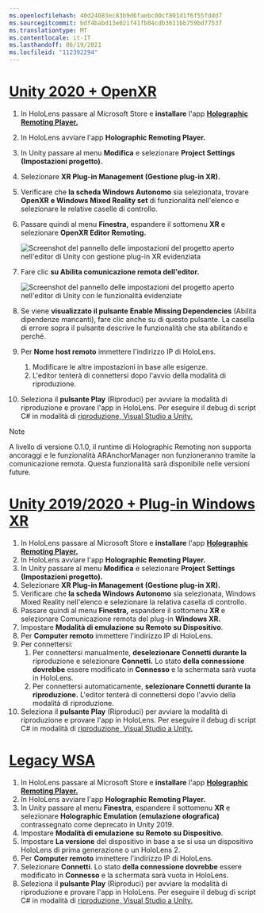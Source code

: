 ```yaml
---
ms.openlocfilehash: 40d24083ec83b9d6faebc00cf801d1f6f55fddd7
ms.sourcegitcommit: bdf4babd13e021f41fb04cdb3611bb759bd77537
ms.translationtype: MT
ms.contentlocale: it-IT
ms.lasthandoff: 06/19/2021
ms.locfileid: "112392294"
---
```

# <a name="unity-2020--openxr"></a>[Unity 2020 + OpenXR](#tab/openxr)

1. In HoloLens passare al Microsoft Store e **installare** l'app **[Holographic Remoting Player.](https://www.microsoft.com/store/p/holographic-remoting-player/9nblggh4sv40)**
1. In HoloLens avviare l'app **Holographic Remoting Player.**
1. In Unity passare al menu **Modifica** e selezionare **Project Settings (Impostazioni progetto).**
1. Selezionare **XR Plug-in Management (Gestione plug-in XR).**
1. Verificare che **la scheda Windows Autonomo** sia selezionata, trovare **OpenXR** **e Windows Mixed Reality set** di funzionalità nell'elenco e selezionare le relative caselle di controllo.
1. Passare quindi al menu **Finestra,** espandere il sottomenu **XR** e selezionare **OpenXR Editor Remoting.**

    ![Screenshot del pannello delle impostazioni del progetto aperto nell'editor di Unity con gestione plug-in XR evidenziata](../images/openxr-features-img-02.png)

1. Fare clic **su Abilita comunicazione remota dell'editor.**

    ![Screenshot del pannello delle impostazioni del progetto aperto nell'editor di Unity con le funzionalità evidenziate](../images/openxr-features-img-03.png)

1. Se viene **visualizzato il pulsante Enable Missing Dependencies** (Abilita dipendenze mancanti), fare clic anche su di questo pulsante. La casella di errore sopra il pulsante descrive le funzionalità che sta abilitando e perché.
1. Per **Nome host remoto** immettere l'indirizzo IP di HoloLens.
   1. Modificare le altre impostazioni in base alle esigenze.
   1. L'editor tenterà di connettersi dopo l'avvio della modalità di riproduzione.
1. Seleziona il **pulsante Play** (Riproduci) per avviare la modalità di riproduzione e provare l'app in HoloLens. Per eseguire il debug di script C# in modalità di [riproduzione, Visual Studio a Unity.](/visualstudio/gamedev/unity/get-started/using-visual-studio-tools-for-unity?pivots=windows)

> [!NOTE]
> A livello di versione 0.1.0, il runtime di Holographic Remoting non supporta ancoraggi e le funzionalità ARAnchorManager non funzioneranno tramite la comunicazione remota.  Questa funzionalità sarà disponibile nelle versioni future.

# <a name="unity-20192020--windows-xr-plugin"></a>[Unity 2019/2020 + Plug-in Windows XR](#tab/winxr)

1. In HoloLens passare al Microsoft Store e **installare** l'app **[Holographic Remoting Player.](https://www.microsoft.com/store/p/holographic-remoting-player/9nblggh4sv40)**
1. In HoloLens avviare l'app **Holographic Remoting Player.**
1. In Unity passare al menu **Modifica** e selezionare **Project Settings (Impostazioni progetto).**
1. Selezionare **XR Plug-in Management (Gestione plug-in XR).**
1. Verificare che **la scheda Windows Autonomo** sia selezionata, Windows Mixed Reality nell'elenco e selezionare la relativa casella di controllo. 
1. Passare quindi al menu **Finestra,** espandere il sottomenu **XR** e selezionare Comunicazione remota del plug-in **Windows XR.**
1. Impostare **Modalità di emulazione** **su Remoto su Dispositivo**.
1. Per **Computer remoto** immettere l'indirizzo IP di HoloLens.
1. Per connettersi:
   1. Per connettersi manualmente, **deselezionare Connetti durante la** riproduzione e selezionare **Connetti.** Lo stato **della connessione dovrebbe** essere modificato in **Connesso** e la schermata sarà vuota in HoloLens.
   1. Per connettersi automaticamente, **selezionare Connetti durante la riproduzione.** L'editor tenterà di connettersi dopo l'avvio della modalità di riproduzione.
1. Seleziona il **pulsante Play** (Riproduci) per avviare la modalità di riproduzione e provare l'app in HoloLens. Per eseguire il debug di script C# in modalità di [riproduzione, Visual Studio a Unity.](/visualstudio/gamedev/unity/get-started/using-visual-studio-tools-for-unity?pivots=windows)

# <a name="legacy-wsa"></a>[Legacy WSA](#tab/wsa)

1. In HoloLens passare al Microsoft Store e **installare** l'app **[Holographic Remoting Player.](https://www.microsoft.com/store/p/holographic-remoting-player/9nblggh4sv40)**
1. In HoloLens avviare l'app **Holographic Remoting Player.**
1. In Unity passare al menu **Finestra,** espandere il sottomenu **XR** e selezionare **Holographic Emulation (emulazione olografica)** contrassegnato come deprecato in Unity 2019.
1. Impostare **Modalità di emulazione** **su Remoto su Dispositivo**.
1. Impostare **La versione** del dispositivo in base a se si usa un dispositivo HoloLens di prima generazione o un HoloLens 2.
1. Per **Computer remoto** immettere l'indirizzo IP di HoloLens.
1. Selezionare **Connetti**. Lo stato **della connessione dovrebbe** essere modificato in **Connesso** e la schermata sarà vuota in HoloLens.
1. Seleziona il **pulsante Play** (Riproduci) per avviare la modalità di riproduzione e provare l'app in HoloLens. Per eseguire il debug di script C# in modalità di [riproduzione, Visual Studio a Unity.](/visualstudio/gamedev/unity/get-started/using-visual-studio-tools-for-unity?pivots=windows)
